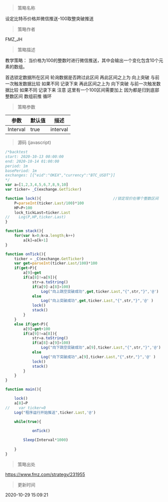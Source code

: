 
> 策略名称

设定比特币价格并微信推送-100取整突破推送

> 策略作者

FMZ_JH

> 策略描述

教学策略：
当价格为100的整数时进行微信推送，其中会输出一个变化包含10个元素的数组。

首选锁定数据所在区间
轮询数据是否跨过此区间
再此区间之上为 向上突破 与前一次触发数据比较 如果不同 记录下来
再此区间之上为 向下突破 与前一次触发数据比较 如果不同 记录下来 注意 这里有一个100区间需要加上 因为都是归到底部整数区间
数组前推 
循环

> 策略参数



|参数|默认值|描述|
|----|----|----|
|Interval|true|interval|


> 源码 (javascript)

``` javascript
/*backtest
start: 2020-10-13 00:00:00
end: 2020-10-14 01:00:00
period: 1m
basePeriod: 1m
exchanges: [{"eid":"OKEX","currency":"BTC_USDT"}]
*/
var a=[1,2,3,4,5,6,7,8,9,10]
var ticker= _C(exchange.GetTicker)

function lock(){                                //锁定现价在哪个整数区间
    P=parseInt(ticker.Last/100)*100
    HP=P+100
    lock_tickLast=ticker.Last
//    Log(P,HP,ticker.Last)
} 

function stack(){
    for(var k=0;k<a.length;k++)
        a[k]=a[k+1]
}    

function onTick(){
    ticker = _C(exchange.GetTicker) 
    var get=parseInt(ticker.Last/100)*100
    if(get>P){
        a[9]=get 
        if(a[8]!=a[9]){
            str=a.toString()
            if(a[9]-a[8]>100)
                Log("向上跳空突破成功",get,ticker.Last,"{",str,"}",'@')
            else                        
                Log("向上突破成功",get,ticker.Last,"{",str,"}",'@' )
            lock()
            stack()
        }
    } 
    else if(get<P){
        a[9]=get+100
        if(a[9]!=a[8]){
            str=a.toString()
            if(a[8]-a[9]>100)
                Log("向下跳空突破成功",a[9],ticker.Last,"{",str,"}",'@')
            else
                Log("向下突破成功",a[9],ticker.Last,"{",str,"}",'@' )
            lock()
            stack()
        }
    }
}

function main(){

    lock()
    a[8]=P
//    var ticker=0
    Log("程序运行开始推送",ticker.Last,'@')
    
    while(true){ 

            onTick()  

        Sleep(Interval*1000)                      
            
    }    
}


```

> 策略出处

https://www.fmz.com/strategy/231955

> 更新时间

2020-10-29 15:09:21
